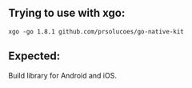 ## Trying to use with xgo:

```
xgo -go 1.8.1 github.com/prsolucoes/go-native-kit
```

## Expected:

Build library for Android and iOS.